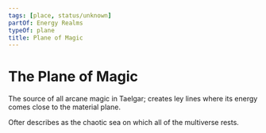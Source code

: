 ```yaml
---
tags: [place, status/unknown]
partOf: Energy Realms
typeOf: plane
title: Plane of Magic
---
```


# The Plane of Magic

The source of all arcane magic in Taelgar; creates ley lines where its energy comes close to the material plane. 

Ofter describes as the chaotic sea on which all of the multiverse rests. 

